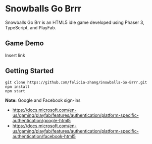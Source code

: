 # Snowballs Go Brrr

Snowballs Go Brr is an HTML5 idle game developed using Phaser 3, TypeScript, and PlayFab.

## Game Demo

Insert link

## Getting Started

```
git clone https://github.com/felicia-zhang/Snowballs-Go-Brrr.git
npm install
npm start
```

**Note:** Google and Facebook sign-ins 

* https://docs.microsoft.com/en-us/gaming/playfab/features/authentication/platform-specific-authentication/google-html5
* https://docs.microsoft.com/en-us/gaming/playfab/features/authentication/platform-specific-authentication/facebook-html5
